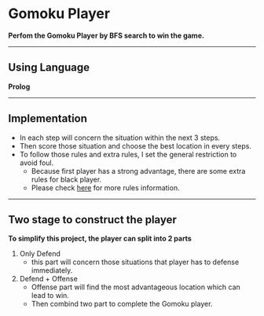 # Gomoku Player
**Perfom the Gomoku Player by BFS search to win the game.**
- - - 

## Using Language
**Prolog**
- - -

## Implementation
* In each step will concern the situation within the next 3 steps.
* Then score those situation and choose the best location in every steps. 
* To follow those rules and extra rules, I set the general restriction to avoid foul.
    * Because first player has a strong advantage, there are some extra rules for black player.
    * Please check [here](https://renju.nu/gomoku-rules/) for more rules information.
- - -

## Two stage to construct the player
**To simplify this project, the player can split into 2 parts** 
1. Only Defend  
    * this part will concern those situations that player has to defense immediately.
2. Defend + Offense  
    * Offense part will find the most advantageous location which can lead to win.
    * Then combind two part to complete the Gomoku player.
 

